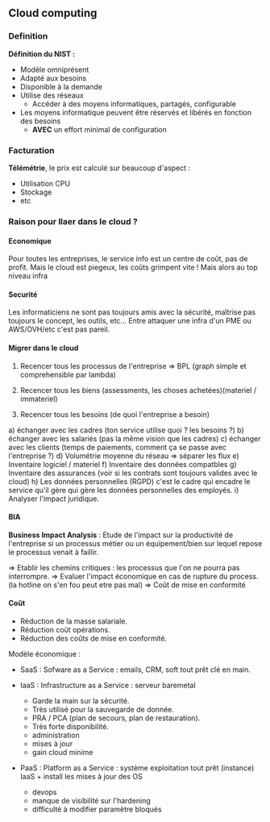 ## Cloud computing

### Definition

__Définition du NIST :__

- Modèle omniprésent
- Adapté aux besoins
- Disponible à la demande
- Utilise des réseaux
    - Accéder à des moyens informatiques, partagés, configurable
- Les moyens informatique peuvent être réservés et libérés en fonction des besoins
    - __AVEC__ un effort minimal de configuration

### Facturation

__Télémétrie__, le prix est calculé sur beaucoup d'aspect : 

- Utilisation CPU
- Stockage
- etc


### Raison pour llaer dans le cloud ? 

#### Economique
Pour toutes les entreprises, le service info est un centre de coût, pas de profit. 
Mais le cloud est piegeux, les coûts grimpent vite ! Mais alors au top niveau infra

#### Securité
Les informaticiens ne sont pas toujours amis avec la sécurité, maîtrise pas toujours le concept, les outils, etc...
Entre attaquer une infra d'un PME ou AWS/OVH/etc c'est pas pareil.

#### Migrer dans le cloud

1) Recencer tous les processus de l'entreprise => BPL (graph simple et comprehensible par lambda)

2) Recencer tous les biens (assessments, les choses achetées)(materiel / immateriel)

3) Recencer tous les besoins (de quoi l'entreprise a besoin)


a) échanger avec les cadres (ton service utilise quoi ? les besoins ?)
b) échanger avec les salariés (pas la même vision que les cadres)
c) échanger avec les clients (temps de paiements, comment ça se passe avec l'entreprise ?)
d) Volumétrie moyenne du réseau => séparer les flux
e) Inventaire logiciel / materiel
f) Inventaire des données compatbles
g) Inventaire des assurances (voir si les contrats sont toujours valides avec le cloud)
h) Les données personnelles (RGPD) c'est le cadre qui encadre le service qu'il gère qui gère les données personnelles des employés.
i) Analyser l'impact juridique.

#### BIA

__Business Impact Analysis__ : Etude de l'impact sur la productivité de l'entreprise si un processus métier ou un équipement/bien sur lequel repose le processus venait à faillir.

=> Etablir les chemins critiques : les processus que l'on ne pourra pas interrompre.
=> Evaluer l'impact économique en cas de rupture du process. (la hotline on s'en fou peut etre pas mal)
=> Coût de mise en conformité

#### Coût

- Réduction de la masse salariale.
- Réduction coût opérations.
- Réduction des coûts de mise en conformité.



Modèle économique : 

- SaaS : Sofware as a Service : emails, CRM, soft tout prêt clé en main.
- IaaS : Infrastructure as a Service : serveur baremetal
    + Garde la main sur la sécurité.
    + Très utilisé pour la sauvegarde de donnée.
    + PRA / PCA (plan de secours, plan de restauration).
    + Très forte disponibilité.

    - administration
    - mises à jour
    - gain cloud minime
- PaaS : Platform as a Service : système exploitation tout prêt (instance)
    IaaS + install les mises à jour des OS
    + devops
    - manque de visibilité sur l'hardening
    - difficulté à modifier paramètre bloqués

